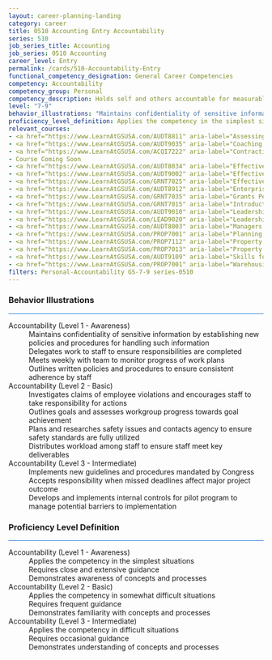 ```yaml
---
layout: career-planning-landing
category: career
title: 0510 Accounting Entry Accountability
series: 510
job_series_title: Accounting
job_series: 0510 Accounting
career_level: Entry
permalink: /cards/510-Accountability-Entry
functional_competency_designation: General Career Competencies
competency: Accountability
competency_group: Personal
competency_description: Holds self and others accountable for measurable high-quality, timely, and cost-effective results; determines objectives, sets priorities, and delegates work; accepts responsibility for mistakes; complies with established control systems and rules.
level: "7-9"
behavior_illustrations: "Maintains confidentiality of sensitive information by establishing new policies and procedures for handling such information ? Delegates work to staff to ensure responsibilities are completed ? Meets weekly with team to monitor progress of work plans ? Outlines written policies and procedures to ensure consistent adherence by staff ? Investigates claims of employee violations and encourages staff to take responsibility for actions ? Outlines goals and assesses workgroup progress towards goal achievement ? Plans and researches safety issues and contacts agency to ensure safety standards are fully utilized ? Distributes workload among staff to ensure staff meet key deliverables ? Implements new guidelines and procedures mandated by Congress ? Accepts responsibility when missed deadlines affect major project outcome ? Develops and implements internal controls for pilot program to manage potential barriers to implementation"
proficiency_level_definition: Applies the competency in the simplest situations ? Requires close and extensive guidance ? Demonstrates awareness of concepts and processes ? Applies the competency in somewhat difficult situations ? Requires frequent guidance ? Demonstrates familiarity with concepts and processes ? Applies the competency in difficult situations ? Requires occasional guidance ? Demonstrates understanding of concepts and processes
relevant_courses: 
- <a href="https://www.LearnAtGSUSA.com/AUDT8811" aria-label="Assessing Financial Related Activities and Controls (AUDT8811), GSU - https://www.LearnAtGSUSA.com/AUDT8811">Assessing Financial Related Activities and Controls (AUDT8811), GSU</a>
- <a href="https://www.LearnAtGSUSA.com/AUDT9035" aria-label="Coaching Audit Staff for High Performance (AUDT9035), GSU - https://www.LearnAtGSUSA.com/AUDT9035">Coaching Audit Staff for High Performance (AUDT9035), GSU</a>
- <a href="https://www.LearnAtGSUSA.com/ACQI7222" aria-label="Contracting Officer's Representative Course (ACQI7222), GSU - https://www.LearnAtGSUSA.com/ACQI7222">Contracting Officer's Representative Course (ACQI7222), GSU</a>
- Course Coming Soon
- <a href="https://www.LearnAtGSUSA.com/AUDT8034" aria-label="Effective Audit Resolution, Follow-up and Implementation (AUDT8034), GSU - https://www.LearnAtGSUSA.com/AUDT8034">Effective Audit Resolution, Follow-up and Implementation (AUDT8034), GSU</a>
- <a href="https://www.LearnAtGSUSA.com/AUDT9002" aria-label="Effective Audit Supervision (AUDT9002), GSU - https://www.LearnAtGSUSA.com/AUDT9002">Effective Audit Supervision (AUDT9002), GSU</a>
- <a href="https://www.LearnAtGSUSA.com/GRNT7025" aria-label="Effective Grants Manager (GRNT7025), GSU - https://www.LearnAtGSUSA.com/GRNT7025">Effective Grants Manager (GRNT7025), GSU</a>
- <a href="https://www.LearnAtGSUSA.com/AUDT8912" aria-label="Enterprise Risk Management&#58; Executive Seminar (AUDT8912), GSU - https://www.LearnAtGSUSA.com/AUDT8912">Enterprise Risk Management&#58; Executive Seminar (AUDT8912), GSU</a>
- <a href="https://www.LearnAtGSUSA.com/GRNT7035" aria-label="Grants Performance Management and Monitoring (GRNT7035), GSU - https://www.LearnAtGSUSA.com/GRNT7035">Grants Performance Management and Monitoring (GRNT7035), GSU</a>
- <a href="https://www.LearnAtGSUSA.com/GRNT7015" aria-label="Introduction to Grants Management (GRNT7015), GSU - https://www.LearnAtGSUSA.com/GRNT7015">Introduction to Grants Management (GRNT7015), GSU</a>
- <a href="https://www.LearnAtGSUSA.com/AUDT9010" aria-label="Leadership, Motivation and Accountability for High Performance Audit Organizations (AUDT9010), GSU - https://www.LearnAtGSUSA.com/AUDT9010">Leadership, Motivation and Accountability for High Performance Audit Organizations (AUDT9010), GSU</a>
- <a href="https://www.LearnAtGSUSA.com/LEAD9020" aria-label="Leadership, Motivation and Accountability for High Performance Organizations (LEAD9020), GSU - https://www.LearnAtGSUSA.com/LEAD9020">Leadership, Motivation and Accountability for High Performance Organizations (LEAD9020), GSU</a>
- <a href="https://www.LearnAtGSUSA.com/AUDT8003" aria-label="Managers and Auditors Roles in Assessing Internal Controls (AUDT8003), GSU - https://www.LearnAtGSUSA.com/AUDT8003">Managers and Auditors Roles in Assessing Internal Controls (AUDT8003), GSU</a>
- <a href="https://www.LearnAtGSUSA.com/PROP7001" aria-label="Planning, Managing and Controlling a Personal Property Inventory (PROP7013), GSU - https://www.LearnAtGSUSA.com/PROP7001">Planning, Managing and Controlling a Personal Property Inventory (PROP7013), GSU</a>
- <a href="https://www.LearnAtGSUSA.com/PROP7112" aria-label="Property Accountability&#58; The Life Cycle (PROP7112), GSU - https://www.LearnAtGSUSA.com/PROP7112">Property Accountability&#58; The Life Cycle (PROP7112), GSU</a>
- <a href="https://www.LearnAtGSUSA.com/PROP7013" aria-label="Property Management for Custodial Officers (PROP7103), GSU - https://www.LearnAtGSUSA.com/PROP7013">Property Management for Custodial Officers (PROP7103), GSU</a>
- <a href="https://www.LearnAtGSUSA.com/AUDT9109" aria-label="Skills for Leading and Managing Audit Projects (AUDT9109), GSU - https://www.LearnAtGSUSA.com/AUDT9109">Skills for Leading and Managing Audit Projects (AUDT9109), GSU</a>
- <a href="https://www.LearnAtGSUSA.com/PROP7001" aria-label="Warehousing, Operations and Disposal (PROP7001), GSU - https://www.LearnAtGSUSA.com/PROP7001">Warehousing, Operations and Disposal (PROP7001), GSU</a>
filters: Personal-Accountability GS-7-9 series-0510
---
```


<div class="desktop:grid-col-6 margin-y-3">
  <div class="border-top-2 bg-white padding-3 shadow-5 height-full members-hover border-1px button-border border-top-blue radius-lg card-text-color">
    <h3>Behavior Illustrations</h3>
    <hr style="background-color: #1b74e0 !important;"/>
    <dl class="text-base card-content-color"><dt>Accountability (Level 1 - Awareness)</dt><dd>Maintains confidentiality of sensitive information by establishing new policies and procedures for handling such information </dd><dd> Delegates work to staff to ensure responsibilities are completed </dd><dd> Meets weekly with team to monitor progress of work plans </dd><dd> Outlines written policies and procedures to ensure consistent adherence by staff</dd><dt>Accountability (Level 2 - Basic)</dt><dd>Investigates claims of employee violations and encourages staff to take responsibility for actions </dd><dd> Outlines goals and assesses workgroup progress towards goal achievement </dd><dd> Plans and researches safety issues and contacts agency to ensure safety standards are fully utilized </dd><dd> Distributes workload among staff to ensure staff meet key deliverables</dd><dt>Accountability (Level 3 - Intermediate)</dt><dd>Implements new guidelines and procedures mandated by Congress </dd><dd> Accepts responsibility when missed deadlines affect major project outcome </dd><dd> Develops and implements internal controls for pilot program to manage potential barriers to implementation</dd></dl>
  </div>
</div>
<div class="desktop:grid-col-6 margin-y-3">
  <div class="border-top-2 bg-white padding-3 shadow-5 height-full members-hover border-1px button-border border-top-blue radius-lg card-text-color">
    <h3>Proficiency Level Definition</h3>
     <hr style="background-color: #1b74e0 !important;"/>
    <dl class="text-base card-content-color"><dt>Accountability (Level 1 - Awareness)</dt><dd>Applies the competency in the simplest situations </dd><dd> Requires close and extensive guidance </dd><dd> Demonstrates awareness of concepts and processes</dd><dt>Accountability (Level 2 - Basic)</dt><dd>Applies the competency in somewhat difficult situations </dd><dd> Requires frequent guidance </dd><dd> Demonstrates familiarity with concepts and processes</dd><dt>Accountability (Level 3 - Intermediate)</dt><dd>Applies the competency in difficult situations </dd><dd> Requires occasional guidance </dd><dd> Demonstrates understanding of concepts and processes</dd></dl>
  </div>
</div>